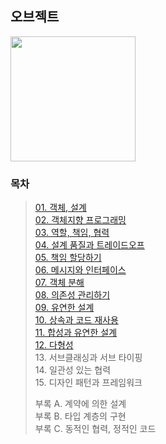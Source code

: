 ## 오브젝트
<img src="https://user-images.githubusercontent.com/83414134/214801271-b7dbb04b-c427-439c-9ec4-d7fe80e73a18.jpg" width="200">

### 목차
> [01. 객체, 설계](https://github.com/Booktionary/Booktionary/blob/main/04.%20%EC%98%A4%EB%B8%8C%EC%A0%9D%ED%8A%B8/01.%20%EA%B0%9D%EC%B2%B4%2C%20%EC%84%A4%EA%B3%84.md)<br>
> [02. 객체지향 프로그래밍](https://github.com/Booktionary/Booktionary/blob/main/04.%20%EC%98%A4%EB%B8%8C%EC%A0%9D%ED%8A%B8/02.%20%EA%B0%9D%EC%B2%B4%EC%A7%80%ED%96%A5%20%ED%94%84%EB%A1%9C%EA%B7%B8%EB%9E%98%EB%B0%8D.md)<br>
> [03. 역할, 책임, 협력](https://github.com/Booktionary/Booktionary/blob/main/04.%20오브젝트/03.%20역할%2C%20책임%2C%20협력.md)<br>
> [04. 설계 품질과 트레이드오프](https://github.com/Booktionary/Booktionary/blob/main/04.%20오브젝트/04.%20설계%20품질과%20트레이드오프.md)<br>
> [05. 책임 할당하기](https://github.com/Booktionary/Booktionary/blob/main/04.%20오브젝트/05.%20책임%20할당하기.md)<br>
> [06. 메시지와 인터페이스](https://github.com/Booktionary/Booktionary/blob/main/04.%20오브젝트/06.%20메시지와%20인터페이스.md)<br>
> [07. 객체 분해](https://github.com/Booktionary/Booktionary/blob/main/04.%20오브젝트/07.%20객체%20분해.md)<br>
> [08. 의존성 관리하기](https://github.com/Booktionary/Booktionary/blob/main/04.%20오브젝트/08.%20의존성%20관리하기.md)<br>
> [09. 유연한 설계](https://github.com/Booktionary/Booktionary/blob/main/04.%20오브젝트/09.%20유연한%20설계.md)<br>
> [10. 상속과 코드 재사용](https://github.com/Booktionary/Booktionary/blob/main/04.%20오브젝트/10.%20상속과%20코드%20재사용.md)<br>
> [11. 합성과 유연한 설계](https://github.com/Booktionary/Booktionary/blob/main/04.%20오브젝트/11.%20합성과%20유연한%20설계.md)<br>
> [12. 다형성](https://github.com/Booktionary/Booktionary/blob/main/04.%20오브젝트/12.%20다형성.md)<br>
> 13. 서브클래싱과 서브 타이핑<br>
> 14. 일관성 있는 협력<br>
> 15. 디자인 패턴과 프레임워크<br>
>
> 부록 A. 계약에 의한 설계</br>
> 부록 B. 타입 계층의 구현</br>
> 부록 C. 동적인 협력, 정적인 코드
